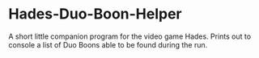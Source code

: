 # Hades-Duo-Boon-Helper
A short little companion program for the video game Hades. Prints out to console a list of Duo Boons able to be found during the run.
